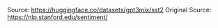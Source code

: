 Source: https://huggingface.co/datasets/gpt3mix/sst2
Original Source: https://nlp.stanford.edu/sentiment/